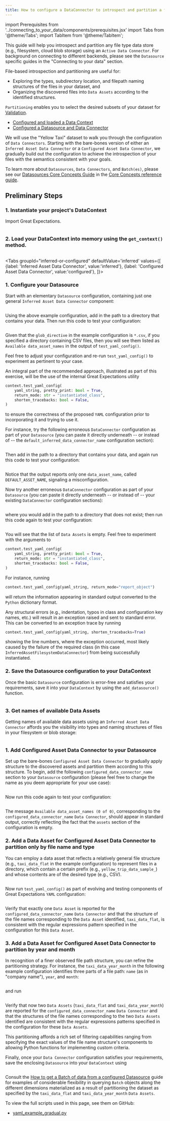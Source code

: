 ```yaml
---
title: How to configure a DataConnector to introspect and partition a file system or blob store
---
```

import Prerequisites from '../connecting_to_your_data/components/prerequisites.jsx'
import Tabs from '@theme/Tabs';
import TabItem from '@theme/TabItem';

This guide will help you introspect and partition any file type data store (e.g., filesystem, cloud blob storage) using
an `Active Data Connector`.  For background on connecting to different backends, please see the
`Datasource` specific guides in the "Connecting to your data" section.

File-based introspection and partitioning are useful for:
- Exploring the types, subdirectory location, and filepath naming structures of the files in your dataset, and
- Organizing the discovered files into `Data Assets` according to the identified structures.

`Partitioning` enables you to select the desired subsets of your dataset for [Validation](/docs/reference/validation).

<Prerequisites>

- [Configured and loaded a Data Context](../../tutorials/getting_started/initialize_a_data_context.md)
- [Configured a Datasource and Data Connector](../../reference/datasources.md)
  
</Prerequisites>

We will use the "Yellow Taxi" dataset to walk you through the configuration of `Data Connectors`.  Starting with the
bare-bones version of either an `Inferred Asset Data Connector` or a `Configured Asset Data Connector`, we gradually
build out the configuration to achieve the introspection of your files with the semantics consistent with your goals.

To learn more about `Datasources`, `Data Connectors`, and `Batch(es)`, please see our [Datasources Core Concepts Guide](../../reference/datasources.md) in the [Core Concepts reference guide](../../reference/core_concepts.md).

## Preliminary Steps

### 1. Instantiate your project's DataContext

Import Great Expectations.

```python file=../../../tests/integration/docusaurus/connecting_to_your_data/how_to_introspect_and_partition_your_data/files/yaml_example_gradual.py#L5
```

### 2. Load your DataContext into memory using the `get_context()` method.

```python file=../../../tests/integration/docusaurus/connecting_to_your_data/how_to_introspect_and_partition_your_data/files/yaml_example_gradual.py#L7
```

<Tabs
  groupId="inferred-or-configured"
  defaultValue='inferred'
  values={[
  {label: 'Inferred Asset Data Connector', value:'inferred'},
  {label: 'Configured Asset Data Connector', value:'configured'},
  ]}>
  <TabItem value="inferred">

### 1. Configure your Datasource

Start with an elementary `Datasource` configuration, containing just one general `Inferred Asset Data Connector`
component:

```python file=../../../tests/integration/docusaurus/connecting_to_your_data/how_to_introspect_and_partition_your_data/files/yaml_example_gradual.py#L9-L25
```

Using the above example configuration, add in the path to a directory that contains your data.  Then run this code to
test your configuration:

```python file=../../../tests/integration/docusaurus/connecting_to_your_data/how_to_introspect_and_partition_your_data/files/yaml_example_gradual.py#L33
```

Given that the `glob_directive` in the example configuration is `*.csv`, if you specified a directory containing CSV
files, then you will see them listed as `Available data_asset_names` in the output of `test_yaml_config()`.

Feel free to adjust your configuration and re-run `test_yaml_config()` to experiment as pertinent to your case.

An integral part of the recommended approach, illustrated as part of this exercise, will be the use of the internal
Great Expectations utility

```python
context.test_yaml_config(
    yaml_string, pretty_print: bool = True,
    return_mode: str = "instantiated_class",
    shorten_tracebacks: bool = False,
)
```

to ensure the correctness of the proposed `YAML` configuration prior to incorporating it and trying to use it.

For instance, try the following erroneous `DataConnector` configuration as part of your `Datasource` (you can
paste it directly underneath -- or instead of -- the `default_inferred_data_connector_name` configuration section):

```python file=../../../tests/integration/docusaurus/connecting_to_your_data/how_to_introspect_and_partition_your_data/files/yaml_example_gradual.py#L35-L44
```

Then add in the path to a directory that contains your data, and again run this code to test your configuration:

```python file=../../../tests/integration/docusaurus/connecting_to_your_data/how_to_introspect_and_partition_your_data/files/yaml_example_gradual.py#L33
```

Notice that the output reports only one `data_asset_name`, called `DEFAULT_ASSET_NAME`, signaling a misconfiguration.

Now try another erroneous `DataConnector` configuration as part of your `Datasource` (you can paste it directly
underneath -- or instead of -- your existing `DataConnector` configuration sections):

```python file=../../../tests/integration/docusaurus/connecting_to_your_data/how_to_introspect_and_partition_your_data/files/yaml_example_gradual.py#L79-L88
```

where you would add in the path to a directory that does not exist; then run this code again to test your configuration:

```python file=../../../tests/integration/docusaurus/connecting_to_your_data/how_to_introspect_and_partition_your_data/files/yaml_example_gradual.py#L33
```

You will see that the list of `Data Assets` is empty.  Feel free to experiment with the arguments to

```python
context.test_yaml_config(
    yaml_string, pretty_print: bool = True,
    return_mode: str = "instantiated_class",
    shorten_tracebacks: bool = False,
)
```

For instance, running

```python
context.test_yaml_config(yaml_string, return_mode="report_object")
```

will return the information appearing in standard output converted to the `Python` dictionary format.

Any structural errors (e.g., indentation, typos in class and configuration key names, etc.) will result in an exception
raised and sent to standard error.  This can be converted to an exception trace by running

```python
context.test_yaml_config(yaml_string, shorten_tracebacks=True)
```

showing the line numbers, where the exception occurred, most likely caused by the failure of the required class (in this
case `InferredAssetFilesystemDataConnector`) from being successfully instantiated.

### 2. Save the Datasource configuration to your DataContext

Once the basic `Datasource` configuration is error-free and satisfies your requirements, save it into your `DataContext`
by using the `add_datasource()` function.

```python file=../../../tests/integration/docusaurus/connecting_to_your_data/how_to_introspect_and_partition_your_data/files/yaml_example_gradual.py#L125
```

### 3. Get names of available Data Assets
 
Getting names of available data assets using an `Inferred Asset Data Connector` affords you the visibility into types
and naming structures of files in your filesystem or blob storage:

```python file=../../../tests/integration/docusaurus/connecting_to_your_data/how_to_introspect_and_partition_your_data/files/yaml_example_gradual.py#L126-L133
```

</TabItem>
<TabItem value="configured">

### 1. Add Configured Asset Data Connector to your Datasource

Set up the bare-bones `Configured Asset Data Connector` to gradually apply structure to the discovered assets and
partition them according to this structure.  To begin, add the following `configured_data_connector_name` section to
your `Datasource` configuration (please feel free to change the name as you deem appropriate for your use case):

```python file=../../../tests/integration/docusaurus/connecting_to_your_data/how_to_introspect_and_partition_your_data/files/yaml_example_gradual.py#L147-L164
```

Now run this code again to test your configuration:

```python file=../../../tests/integration/docusaurus/connecting_to_your_data/how_to_introspect_and_partition_your_data/files/yaml_example_gradual.py#L33
```

The message `Available data_asset_names (0 of 0)`, corresponding to the `configured_data_connector_name` `Data
Connector`, should appear in standard output, correctly reflecting the fact that the `assets` section of the
configuration is empty.

### 2. Add a Data Asset for Configured Asset Data Connector to partition only by file name and type

You can employ a data asset that reflects a relatively general file structure (e.g., `taxi_data_flat` in the example
configuration) to represent files in a directory, which contain a certain prefix (e.g., `yellow_trip_data_sample_`) and
whose contents are of the desired type (e.g., CSV).

```python file=../../../tests/integration/docusaurus/connecting_to_your_data/how_to_introspect_and_partition_your_data/files/yaml_example_gradual.py#L170-L185
```

Now run `test_yaml_config()` as part of evolving and testing components of Great Expectations `YAML` configuration:

```python file=../../../tests/integration/docusaurus/connecting_to_your_data/how_to_introspect_and_partition_your_data/files/yaml_example_gradual.py#L33
```

Verify that exactly one `Data Asset` is reported for the `configured_data_connector_name` `Data Connector` and that the
structure of the file names corresponding to the `Data Asset` identified, `taxi_data_flat`, is consistent with the
regular expressions pattern specified in the configuration for this `Data Asset`.

### 3. Add a Data Asset for Configured Asset Data Connector to partition by year and month

In recognition of a finer observed file path structure, you can refine the partitioning strategy.  For instance, the
`taxi_data_year_month` in the following example configuration identifies three parts of a file path: `name` (as in
"company name"), `year`, and `month`:

```python file=../../../tests/integration/docusaurus/connecting_to_your_data/how_to_introspect_and_partition_your_data/files/yaml_example_gradual.py#L224-L246
```

and run

```python file=../../../tests/integration/docusaurus/connecting_to_your_data/how_to_introspect_and_partition_your_data/files/yaml_example_gradual.py#L33
```

Verify that now two `Data Assets` (`taxi_data_flat` and `taxi_data_year_month`) are reported for the
`configured_data_connector_name` `Data Connector` and that the structures of the file names corresponding to the two
`Data Assets` identified are consistent with the regular expressions patterns specified in the configuration for these
`Data Assets`.

This partitioning affords a rich set of filtering capabilities ranging from specifying the
exact values of the file name structure's components to allowing Python functions for implementing custom criteria.

Finally, once your `Data Connector` configuration satisfies your requirements, save the enclosing `Datasource` into your
`DataContext` using

```python file=../../../tests/integration/docusaurus/connecting_to_your_data/how_to_introspect_and_partition_your_data/files/yaml_example_gradual.py#L125
```

Consult the
[How to get a Batch of data from a configured Datasource](./how_to_get_a_batch_of_data_from_a_configured_datasource.md)
guide for examples of considerable flexibility in querying `Batch` objects along the different dimensions materialized
as a result of partitioning the dataset as specified by the `taxi_data_flat` and `taxi_data_year_month` `Data Assets`.

</TabItem>
</Tabs>

To view the full scripts used in this page, see them on GitHub:

- [yaml_example_gradual.py](https://github.com/great-expectations/great_expectations/blob/develop/tests/integration/docusaurus/connecting_to_your_data/how_to_introspect_and_partition_your_data/files/yaml_example_gradual.py)
